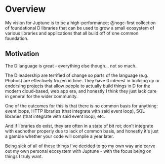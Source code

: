 # Overview

My vision for Juptune is to be a high-performance; @nogc-first collection of foundational D libraries that can be used to grow a small ecosystem of various libraries and applications that all build off of one common foundation.

## Motivation

The D language is great - everything else though... not so much.

The D leadership are terrified of change so parts of the language (e.g. Phobos) are effectively frozen in time. They have 0 interest in building up or endorsing projects that allow people to actually build things in D for the modern cloud-based, web app era, and honestly I think they just lack care in general for the wider community.

One of the outcomes for this is that there is no common basis for anything: event loops, HTTP libraries (that integrate with said event loop), SQL libraries (that integrate with said event loop), etc.

And if libraries do exist, they are often in a state of bit rot; don't integrate with eachother properly due to lack of common basis, and honestly it's just a gamble whether your code will compile a year later.

Being sick of all of these things I've decided to go my own way and carve out my own personal ecosystem with Juptune - with the focus being on things I truly want.
